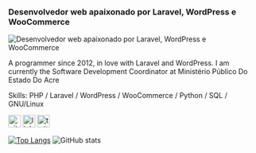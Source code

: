 ### Desenvolvedor web apaixonado por Laravel, WordPress e WooCommerce
![Desenvolvedor web apaixonado por Laravel, WordPress e WooCommerce](https://miro.medium.com/max/969/1*3ET_B23xHpqS0btBS5SoBQ.png)

A programmer since 2012, in love with Laravel and WordPress. I am currently  the Software Development Coordinator at Ministério Público Do Estado Do Acre

Skills: PHP / Laravel / WordPress / WooCommerce / Python / SQL / GNU/Linux

[<img src='https://cdn.jsdelivr.net/npm/simple-icons@3.0.1/icons/github.svg' alt='github' height='25'>](https://github.com/aneraojunior)  [<img src='https://cdn.jsdelivr.net/npm/simple-icons@3.0.1/icons/linkedin.svg' alt='linkedin' height='25'>](https://www.linkedin.com/in/anerao-junior/)  [<img src='https://cdn.jsdelivr.net/npm/simple-icons@3.0.1/icons/twitter.svg' alt='twitter' height='25'>](https://twitter.com/AntonioAnerao)  

[![Top Langs](https://github-readme-stats.vercel.app/api/top-langs/?username=aneraojunior)](https://github.com/anuraghazra/github-readme-stats)
 ![GitHub stats](https://github-readme-stats.vercel.app/api?username=aneraojunior&show_icons=true)  
